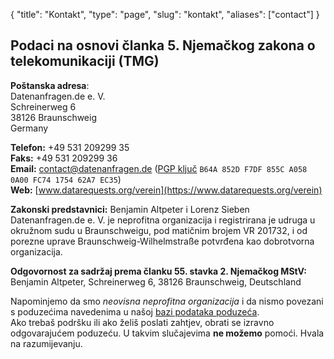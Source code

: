 {
    "title": "Kontakt",
    "type": "page",
    "slug": "kontakt",
    "aliases": ["contact"]
}
 
## Podaci na osnovi članka 5. Njemačkog zakona o telekomunikaciji (TMG)

**Poštanska adresa**:  
Datenanfragen.de e.&nbsp;V.  
Schreinerweg 6  
38126 Braunschweig  
Germany

**Telefon:** +49 531 209299 35  
**Faks:** +49 531 209299 36  
**Email:** contact@datenanfragen.de ([PGP ključ](/pgp/62A7EC35.asc) `B64A 852D F7DF 855C A058  0A00 FC74 1754 62A7 EC35`)  
**Web:** [www.datarequests.org/verein](https://www.datarequests.org/verein)

**Zakonski predstavnici:** Benjamin Altpeter i Lorenz Sieben  
Datenanfragen.de e.&nbsp;V. je neprofitna organizacija i registrirana je udruga u okružnom sudu u Braunschweigu, pod matičnim brojem VR&nbsp;201732, i od porezne uprave Braunschweig-Wilhelmstraße potvrđena kao dobrotvorna organizacija.

**Odgovornost za sadržaj prema članku 55. stavka 2. Njemačkog MStV:**  
Benjamin Altpeter, Schreinerweg 6, 38126 Braunschweig, Deutschland

<div class="box box-warning">
	Napominjemo da smo <em>neovisna neprofitna organizacija</em> i da nismo povezani s poduzećima navedenima u našoj <a href="/company">bazi podataka poduzeća</a>.<br>
	Ako trebaš podršku ili ako želiš poslati zahtjev, obrati se izravno odgovarajućem poduzeću. U takvim slučajevima <strong>ne možemo</strong> pomoći. Hvala na razumijevanju.
</div>

<script type="application/ld+json">
	{
		"@context": "http://schema.org",
		"@type": "NGO",
		"name": "Datenanfragen.de e. V.",
		"address": {
			"@type": "PostalAddress",
			"streetAddress": "c/o Benjamin Altpeter, Schreinerweg 6",
			"postalCode": "38126",
			"addressLocality": "Braunschweig",
			"addressCountry": "DE"
		},
		"telephone": "+49 209299 35",
		"faxNumber": "+49 209299 36",
		"email": "contact@datenanfragen.de",
		"url": "https://www.osobnipodaci.org/verein",
		"logo": "https://www.osobnipodaci.org/img/logo-osobnipodaci.png"
	}
</script>
